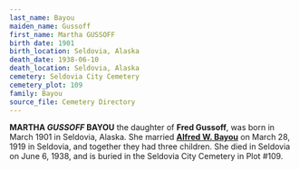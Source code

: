 ```yaml
---
last_name: Bayou
maiden_name: Gussoff
first_name: Martha GUSSOFF
birth date: 1901
birth_location: Seldovia, Alaska
death_date: 1938-06-10
death_location: Seldovia, Alaska
cemetery: Seldovia City Cemetery
cemetery_plot: 109
family: Bayou
source_file: Cemetery Directory
---
```

**MARTHA *GUSSOFF* BAYOU** the daughter of **Fred Gussoff**, was born in March 1901 in Seldovia, Alaska. She married [**Alfred W. Bayou**](../_families/Bayou_Family.md) on March 28, 1919 in Seldovia, and together they had three children.  She died in Seldovia on June 6, 1938, and is buried in the Seldovia City Cemetery in Plot #109. 

